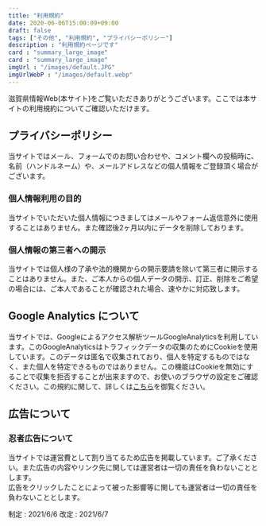 ```yaml
---
title: "利用規約"
date: 2020-06-06T15:00:09+09:00
draft: false
tags: ["その他", "利用規約", "プライバシーポリシー"]
description : "利用規約ページです"
card : "summary_large_image"
card : "summary_large_image"
imgUrl : "/images/default.JPG"
imgUrlWebP : "/images/default.webp"
---
```

滋賀県情報Web(本サイト)をご覧いただきありがとうございます。ここでは本サイトの利用規約についてご確認いただけます。

## プライバシーポリシー
当サイトではメール、フォームでのお問い合わせや、コメント欄への投稿時に、名前（ハンドルネーム）や、メールアドレスなどの個人情報をご登録頂く場合がございます。

### 個人情報利用の目的
当サイトでいただいた個人情報につきましてはメールやフォーム返信意外に使用することはありません。また確認後2ヶ月以内にデータを削除しております。

### 個人情報の第三者への開示
当サイトでは個人様の了承や法的機関からの開示要請を除いて第三者に開示することはありません。また、ご本人からの個人データの開示、訂正、削除をご希望の場合には、ご本人であることが確認された場合、速やかに対応致します。

## Google Analytics について
当サイトでは、Googleによるアクセス解析ツールGoogleAnalyticsを利用しています。このGoogleAnalyticsはトラフィックデータの収集のためにCookieを使用しています。このデータは匿名で収集されており、個人を特定するものではなく、また個人を特定できるものではありません。この機能はCookieを無効にすることで収集を拒否することが出来ますので、お使いのブラウザの設定をご確認ください。この規約に関して、詳しくは[こちら](https://www.google.com/analytics/terms/jp.html)を御覧ください。

## 広告について
### 忍者広告について
当サイトでは運営費として割り当てるため広告を掲載しています。ご了承ください。また広告の内容やリンク先に関しては運営者は一切の責任を負わないこととします。  
広告をクリックしたことによって被った影響等に関しても運営者は一切の責任を負わないこととします。

制定 : 2021/6/6
改定 : 2021/6/7